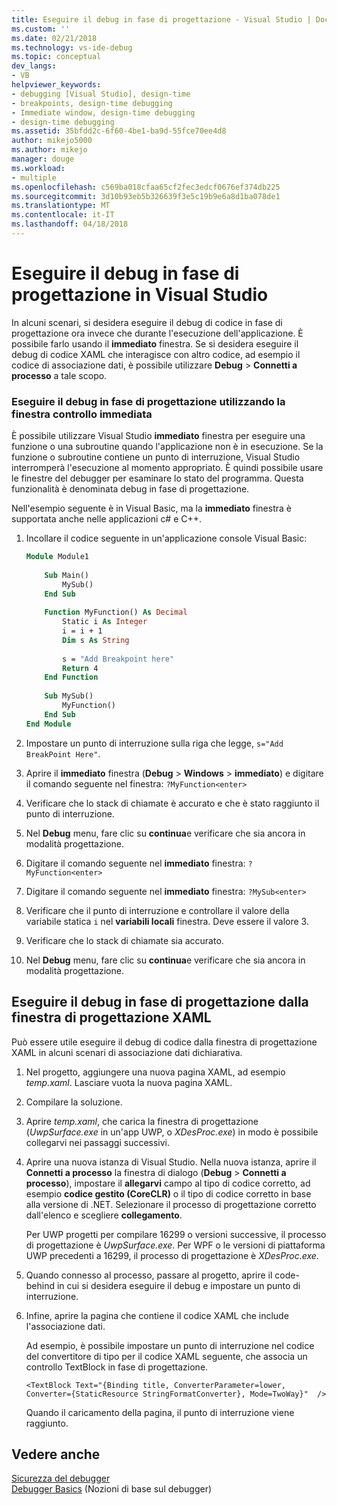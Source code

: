 ```yaml
---
title: Eseguire il debug in fase di progettazione - Visual Studio | Documenti Microsoft
ms.custom: ''
ms.date: 02/21/2018
ms.technology: vs-ide-debug
ms.topic: conceptual
dev_langs:
- VB
helpviewer_keywords:
- debugging [Visual Studio], design-time
- breakpoints, design-time debugging
- Immediate window, design-time debugging
- design-time debugging
ms.assetid: 35bfdd2c-6f60-4be1-ba9d-55fce70ee4d8
author: mikejo5000
ms.author: mikejo
manager: douge
ms.workload:
- multiple
ms.openlocfilehash: c569ba018cfaa65cf2fec3edcf0676ef374db225
ms.sourcegitcommit: 3d10b93eb5b326639f3e5c19b9e6a8d1ba078de1
ms.translationtype: MT
ms.contentlocale: it-IT
ms.lasthandoff: 04/18/2018
---
```

# <a name="debug-at-design-time-in-visual-studio"></a>Eseguire il debug in fase di progettazione in Visual Studio

In alcuni scenari, si desidera eseguire il debug di codice in fase di progettazione ora invece che durante l'esecuzione dell'applicazione. È possibile farlo usando il **immediato** finestra. Se si desidera eseguire il debug di codice XAML che interagisce con altro codice, ad esempio il codice di associazione dati, è possibile utilizzare **Debug** > **Connetti a processo** a tale scopo.
  
### <a name="debug-at-design-time-using-the-immediate-window"></a>Eseguire il debug in fase di progettazione utilizzando la finestra controllo immediata  

È possibile utilizzare Visual Studio **immediato** finestra per eseguire una funzione o una subroutine quando l'applicazione non è in esecuzione. Se la funzione o subroutine contiene un punto di interruzione, Visual Studio interromperà l'esecuzione al momento appropriato. È quindi possibile usare le finestre del debugger per esaminare lo stato del programma. Questa funzionalità è denominata debug in fase di progettazione.  

Nell'esempio seguente è in Visual Basic, ma la **immediato** finestra è supportata anche nelle applicazioni c# e C++.
  
1.  Incollare il codice seguente in un'applicazione console Visual Basic:  
  
    ```vb  
    Module Module1  
  
        Sub Main()  
            MySub()  
        End Sub  
  
        Function MyFunction() As Decimal  
            Static i As Integer  
            i = i + 1  
            Dim s As String  
  
            s = "Add Breakpoint here"  
            Return 4  
        End Function  
  
        Sub MySub()  
            MyFunction()  
        End Sub  
    End Module  
    ```  
  
2.  Impostare un punto di interruzione sulla riga che legge, `s="Add BreakPoint Here"`.  
  
3.  Aprire il **immediato** finestra (**Debug** > **Windows** > **immediato**) e digitare il comando seguente nel finestra: `?MyFunction<enter>`  
  
4.  Verificare che lo stack di chiamate è accurato e che è stato raggiunto il punto di interruzione.  
  
5.  Nel **Debug** menu, fare clic su **continua**e verificare che sia ancora in modalità progettazione.  
  
6.  Digitare il comando seguente nel **immediato** finestra: `?MyFunction<enter>`  
  
7.  Digitare il comando seguente nel **immediato** finestra: `?MySub<enter>`  
  
8.  Verificare che il punto di interruzione e controllare il valore della variabile statica `i` nel **variabili locali** finestra. Deve essere il valore 3.  
  
9. Verificare che lo stack di chiamate sia accurato.  
  
10. Nel **Debug** menu, fare clic su **continua**e verificare che sia ancora in modalità progettazione.  

## <a name="debug-at-design-time-from-the-xaml-designer"></a>Eseguire il debug in fase di progettazione dalla finestra di progettazione XAML

Può essere utile eseguire il debug di codice dalla finestra di progettazione XAML in alcuni scenari di associazione dati dichiarativa.

1. Nel progetto, aggiungere una nuova pagina XAML, ad esempio *temp.xaml*. Lasciare vuota la nuova pagina XAML. 

1. Compilare la soluzione.

1. Aprire *temp.xaml*, che carica la finestra di progettazione (*UwpSurface.exe* in un'app UWP, o *XDesProc.exe*) in modo è possibile collegarvi nei passaggi successivi. 

1. Aprire una nuova istanza di Visual Studio. Nella nuova istanza, aprire il **Connetti a processo** la finestra di dialogo (**Debug** > **Connetti a processo**), impostare il **allegarvi** campo al tipo di codice corretto, ad esempio **codice gestito (CoreCLR)** o il tipo di codice corretto in base alla versione di .NET. Selezionare il processo di progettazione corretto dall'elenco e scegliere **collegamento**.

    Per UWP progetti per compilare 16299 o versioni successive, il processo di progettazione è *UwpSurface.exe*. Per WPF o le versioni di piattaforma UWP precedenti a 16299, il processo di progettazione è *XDesProc.exe*.

1. Quando connesso al processo, passare al progetto, aprire il code-behind in cui si desidera eseguire il debug e impostare un punto di interruzione.

1. Infine, aprire la pagina che contiene il codice XAML che include l'associazione dati.

    Ad esempio, è possibile impostare un punto di interruzione nel codice del convertitore di tipo per il codice XAML seguente, che associa un controllo TextBlock in fase di progettazione.

    ```xaml
    <TextBlock Text="{Binding title, ConverterParameter=lower, Converter={StaticResource StringFormatConverter}, Mode=TwoWay}"  />
    ```
   Quando il caricamento della pagina, il punto di interruzione viene raggiunto.
  
## <a name="see-also"></a>Vedere anche  
 [Sicurezza del debugger](../debugger/debugger-security.md)   
 [Debugger Basics](../debugger/debugger-basics.md) (Nozioni di base sul debugger)
